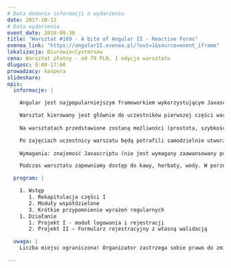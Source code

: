 ```yaml
---
# Data dodania informacji o wydarzeniu
date: 2017-10-12
# Data wydarzenia
event_date: 2018-09-30
title: "Warsztat #189 - A bite of Angular II - Reactive Forms"
evenea_link: "https://angularII.evenea.pl/?out=1&source=event_iframe"
lokalizacja: BiurowiecCystersow
cena: Warsztat płatny - od 79 PLN, 1 edycja warsztatu
dlugosc: 9:00-17:00
prowadzacy: kaspera
slideshare:
opis:
  informacje: |

    Angular jest najpopularniejszym frameworkiem wykorzystującym Javascript/Typescript do budowania aplikacji webowych oraz na urządzenia mobilne. Chciałbyś szybko ugryźć nieco technologii? Wystartować z podstawami, żeby móc wgryźć się głębiej?

    Warsztat kierowany jest głównie do uczestników pierwszej części warsztatów (A bite of Angular I - Introduction), oraz do osób podstawy Angulara już znających. Celem warsztatu jest zapoznanie uczestników z tematyką wszechobecnych formularzy w wydaniu Angularowym – Reactive Forms. Bo przecież formularze są *wszędzie*. Tak jak i w pierwszej części warsztatów - uczestnicy nabędą wiedzę i umiejętności w procesie tworzenia.
    
    Na warsztatach przedstawione zostaną możliwości (prostota, szybkość, uniwersalność), jakie daje zastosowanie Reactive Forms. Uczestnicy na własnej skórze (opuszkach palców?) przekonają się o nich samodzielnie tworząc formularze z wykorzystaniem dostarczonej oraz samodzielnie napisanej na warsztatach walidacji.

    Po zajęciach uczestnicy warszatu będą potrafili samodzielnie utworzyć dowolny formularz z zastosowaniem odpowiedniej walidacji.
 
    Wymagania: znajomość Javascriptu (nie jest wymagany zaawansowany poziom), polecamy przypomnieć sobie temat wyrażeń regularnych.

    Podczas warsztatu zapewniamy dostęp do kawy, herbaty, wody. W porze obiadowej zapewniamy pizzę w wersji mięsnej lub wegetariańskiej.

  program: |

    1. Wstęp
       1. Rekapitulacja części I
       2. Moduły współdzielone
       3. Krótkie przypomnienie wyrażeń regularnych
    1. Działanie
       1. Projekt I - moduł logowania i rejestracji
       2. Projekt II – Formularz rejestracyjny z własną walidacją

  uwaga: |
    Liczba miejsc ograniczona! Organizator zastrzega sobie prawo do zmiany lokalizacji wydarzenia oraz jego odwołania w przypadku niezgłoszenia się minimalnej liczby uczestników.

---
```

